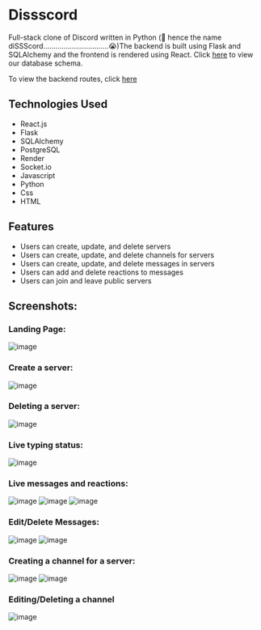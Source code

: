 # Dissscord

Full-stack clone of Discord written in Python (🐍 hence the name diSSScord................................😭)The backend is built using Flask and SQLAlchemy and the frontend is rendered using React. Click [here](https://github.com/aznguymp4/Dissscord/wiki) to view our database schema. 


To view the backend routes, click [here](https://dissscord.onrender.com/api/docs)

## Technologies Used
- React.js
- Flask
- SQLAlchemy
- PostgreSQL
- Render
- Socket.io
- Javascript
- Python
- Css
- HTML

## Features
 - Users can create, update, and delete servers
 - Users can create, update, and delete channels for servers
 - Users can create, update, and delete messages in servers	
 - Users can add and delete reactions to messages
 - Users can join and leave public servers

## Screenshots:

### Landing Page:
![image](https://github.com/aznguymp4/Dissscord/assets/143149304/a418308a-aaf2-4126-a985-55f0c22efded)
### Create a server:
![image](https://github.com/aznguymp4/Dissscord/assets/143149304/23dfd8b0-9975-432a-89c6-3fd229d98556)
### Deleting a server: 
![image](https://github.com/aznguymp4/Dissscord/assets/143149304/f76d6bfd-cfe5-47c6-9143-b7601c9712a7)

### Live typing status: 
![image](https://github.com/aznguymp4/Dissscord/assets/143149304/4cd1bf7c-3bef-408e-8ad4-0845e860b6db)
### Live messages and reactions:
![image](https://github.com/aznguymp4/Dissscord/assets/143149304/782d139e-6975-41ca-bc40-8c09caf4dd28)
![image](https://github.com/aznguymp4/Dissscord/assets/143149304/ee006705-7ade-44fd-a0ee-144279c1502d)
![image](https://github.com/aznguymp4/Dissscord/assets/143149304/84b4daac-f893-4376-b467-f469b09964c8)
### Edit/Delete Messages: 
![image](https://github.com/aznguymp4/Dissscord/assets/143149304/13a57553-750f-404c-9b34-0204213779f7)
![image](https://github.com/aznguymp4/Dissscord/assets/143149304/e32b3c44-8a01-4861-8c19-d5331f7b137a)


### Creating a channel for a server:
![image](https://github.com/aznguymp4/Dissscord/assets/143149304/fcf1fc6e-a4a5-426f-8508-a15c188da55e)
![image](https://github.com/aznguymp4/Dissscord/assets/143149304/cf7c1d74-3146-4a8d-80f8-0d75ab6676ad)
### Editing/Deleting a channel 
![image](https://github.com/aznguymp4/Dissscord/assets/143149304/ce72901a-c32e-46fa-a377-86490f9f77f4)

